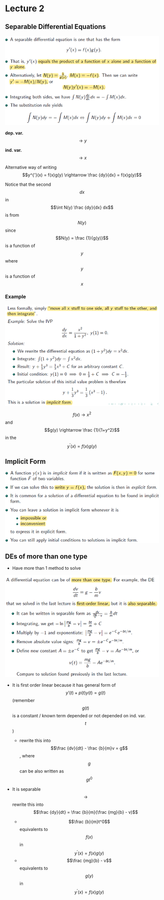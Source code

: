 # Lecture 2

## Separable Differential Equations

![](img_1.png)

**dep. var.** $$\rightarrow y$$ 

**ind. var.** $$\rightarrow x$$ 

Alternative way of writing $$y^{'}(x) = f(x)g(y) \rightarrow \frac {dy}{dx} = f(x)g(y)$$

Notice that the second $$dx$$ in $$\int N(y) \frac {dy}{dx} dx$$ is from $$N(y)$$ since $$N(y) = \frac {1}{g(y)}$$ is a function of $$y$$  where $$y$$ is a function of $$x$$

### Example

![](img_2.png)

$$f(x) \rightarrow x^2$$ and $$g(y) \rightarrow \frac {1}{1+y^2}$$ in the $$y^{'}(x) = f(x)g(y)$$ 

## Implicit Form

![](img_3.png)

## DEs of more than one type

- Have more than 1 method to solve

![](img_4.png)

- It is first order linear because it has general form of $$y'(t) + p(t)y(t) = g(t)$$ (remember $$g(t)$$ is a constant / known term depended or not depended on ind. var. $$t$$)
	- rewrite this into $$\frac {dv}{dt} - \frac {b}{m}v = g$$, where $$g$$ can be also written as $$gt^0$$ 

- It is separable $$\rightarrow$$ rewrite this into $$\frac {dy}{dt} = \frac {b}{m}(\frac {mg}{b} - v)$$
	- $$\frac {b}{m}t^0$$ equivalents to $$f(x)$$ in $$y^{'}(x) = f(x)g(y)$$
	- $$\frac {mg}{b} - v$$ equivalents to $$g(y)$$ in $$y^{'}(x) = f(x)g(y)$$ 
